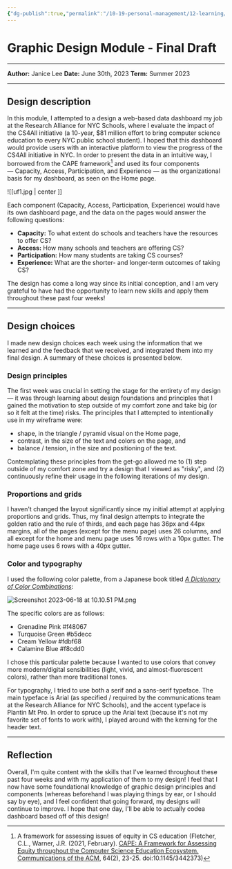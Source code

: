 ```yaml
---
{"dg-publish":true,"permalink":"/10-19-personal-management/12-learning/12-05-nyu-steinhardt-ltxd/01-edct-ge-2076/assignments/ect-2076-m1-final-writeup/"}
---
```


# Graphic Design Module - Final Draft

---

**Author:** Janice Lee
**Date:** June 30th, 2023
**Term:** Summer 2023

---
## Design description 

In this module, I attempted to a design a web-based data dashboard my job at the Research Alliance for NYC Schools, where I evaluate the impact of the CS4All initiative (a 10-year, $81 million effort to bring computer science education to every NYC public school student). I hoped that this dashboard would provide users with an interactive platform to view the progress of the CS4All initiative in NYC. In order to present the data in an intuitive way, I borrowed from the CAPE framework[^1] and used its four components — Capacity, Access, Participation, and Experience — as the organizational basis for my dashboard, as seen on the Home page. 

![[uf1.jpg \| center ]]

Each component (Capacity, Access, Participation, Experience) would have its own dashboard page, and the data on the pages would answer the following questions: 

- **Capacity:** To what extent do schools and teachers have the resources to offer CS? 
- **Access:** How many schools and teachers are offering CS? 
- **Participation:** How many students are taking CS courses?
- **Experience:** What are the shorter- and longer-term outcomes of taking CS? 

The design has come a long way since its initial conception, and I am very grateful to have had the opportunity to learn new skills and apply them throughout these past four weeks! 

[^1]: A framework for assessing issues of equity in CS education (Fletcher, C.L., Warner, J.R. (2021, February). [CAPE: A Framework for Assessing Equity throughout the Computer Science Education Ecosystem. Communications of the ACM](https://cacm.acm.org/magazines/2021/2/250074-cape/fulltext), 64(2), 23-25. doi:10.1145/3442373)

---
## Design choices

I made new design choices each week using the information that we learned and the feedback that we received, and integrated them into my final design. A summary of these choices is presented below.

### Design principles

The first week was crucial in setting the stage for the entirety of my design — it was through learning about design foundations and principles that I gained the motivation to step outside of my comfort zone and take big (or so it felt at the time) risks. The principles that I attempted to intentionally use in my wireframe were:

- shape, in the triangle / pyramid visual on the Home page,
- contrast, in the size of the text and colors on the page, and 
- balance / tension, in the size and positioning of the text. 

Contemplating these principles from the get-go allowed me to (1) step outside of my comfort zone and try a design that I viewed as "risky", and (2) continuously refine their usage in the following iterations of my design.

### Proportions and grids 

I haven't changed the layout significantly since my initial attempt at applying proportions and grids. Thus, my final design attempts to integrate the golden ratio and the rule of thirds, and each page has 36px and 44px margins, all of the pages (except for the menu page) uses 26 columns, and all except for the home and menu page uses 16 rows with a 10px gutter. The home page uses 6 rows with a 40px gutter.

### Color and typography

I used the following color palette, from a Japanese book titled [*A Dictionary of Color Combinations*](https://sanzo-wada.dmbk.io/about):

![Screenshot 2023-06-18 at 10.10.51 PM.png](/img/user/00-09%20Meta/01%20Assets/Screenshot%202023-06-18%20at%2010.10.51%20PM.png)

The specific colors are as follows:
- Grenadine Pink #f48067
- Turquoise Green #b5decc
- Cream Yellow #fdbf68
- Calamine Blue #f8cdd0

I chose this particular palette because I wanted to use colors that convey more modern/digital sensibilities (light, vivid, and almost-fluorescent colors), rather than more traditional tones.

For typography, I tried to use both a serif and a sans-serif typeface. The main typeface is Arial (as specified / required by the communications team at the Research Alliance for NYC Schools), and the accent typeface is Plantin Mt Pro. In order to spruce up the Arial text (because it's not my favorite set of fonts to work with), I played around with the kerning for the header text.

---
## Reflection

Overall, I'm quite content with the skills that I've learned throughout these past four weeks and with my application of them to my design! I feel that I now have some foundational knowledge of graphic design principles and components (whereas beforehand I was playing things by ear, or I should say by eye), and I feel confident that going forward, my designs will continue to improve. I hope that one day, I'll be able to actually codea dashboard based off of this design! 